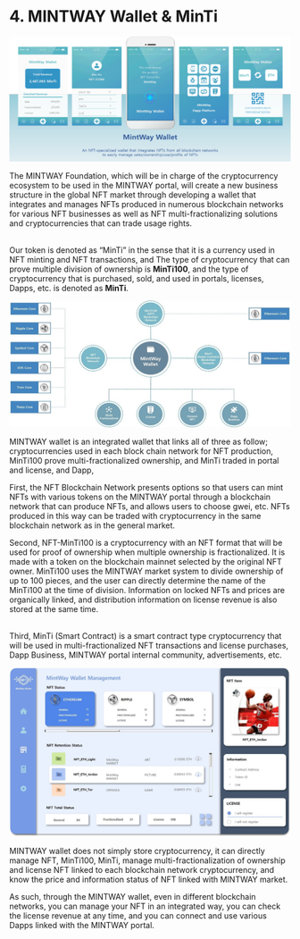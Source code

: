 # 4. MINTWAY Wallet & MinTi

![Figure 16. MINTWAY Wallet](../../.gitbook/assets/image16.png)

The MINTWAY Foundation, which will be in charge of the cryptocurrency ecosystem to be used in the MINTWAY portal, will create a new business structure in the global NFT market through developing a wallet that integrates and manages NFTs produced in numerous blockchain networks for various NFT businesses as well as NFT multi-fractionalizing solutions and cryptocurrencies that can trade usage rights.

\
Our token is denoted as “MinTi” in the sense that it is a currency used in NFT minting and NFT transactions, and  The type of cryptocurrency that can prove multiple division of ownership is **MinTi100**, and the type of cryptocurrency that is purchased, sold, and used in portals, licenses, Dapps, etc. is denoted as **MinTi**.

![Figure 17. MINTWAY Wallet Structure](../../.gitbook/assets/image17.jpg)

MINTWAY wallet is an integrated wallet that links all of three as follow; cryptocurrencies used in each block chain network for NFT production, MinTi100 prove multi-fractionalized ownership, and MinTi traded in portal and license, and Dapp,

First, the NFT Blockchain Network presents options so that users can mint NFTs with various tokens on the MINTWAY portal through a blockchain network that can produce NFTs, and allows users to choose gwei, etc. NFTs produced in this way can be traded with cryptocurrency in the same blockchain network as in the general market.

Second, NFT-MinTi100 is a cryptocurrency with an NFT format that will be used for proof of ownership when multiple ownership is fractionalized. It is made with a token on the blockchain mainnet selected by the original NFT owner. MinTi100 uses the MINTWAY market system to divide ownership of up to 100 pieces, and the user can directly determine the name of the MinTi100 at the time of division. Information on locked NFTs and prices are organically linked, and distribution information on license revenue is also stored at the same time.

\
Third, MinTi (Smart Contract) is a smart contract type cryptocurrency that will be used in multi-fractionalized NFT transactions and license purchases, Dapp Business, MINTWAY portal internal community, advertisements, etc.

![Figure 18. MINTWAY Wallet Management](../../.gitbook/assets/image18.jpg)

MINTWAY wallet does not simply store cryptocurrency, it can directly manage NFT, MinTi100, MinTi, manage multi-fractionalization of ownership and license NFT linked to each blockchain network cryptocurrency, and know the price and information status of NFT linked with MINTWAY market.

As such, through the MINTWAY wallet, even in different blockchain networks, you can manage your NFT in an integrated way, you can check the license revenue at any time, and you can connect and use various Dapps linked with the MINTWAY portal.
